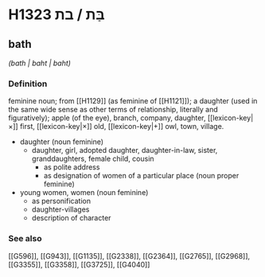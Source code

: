 # H1323 בַּת / בת

## bath

_(bath | baht | baht)_

### Definition

feminine noun; from [[H1129]] (as feminine of [[H1121]]); a daughter (used in the same wide sense as other terms of relationship, literally and figuratively); apple (of the eye), branch, company, daughter, [[lexicon-key|×]] first, [[lexicon-key|×]] old, [[lexicon-key|+]] owl, town, village.

- daughter (noun feminine)
    - daughter, girl, adopted daughter, daughter-in-law, sister, granddaughters, female child, cousin
        - as polite address
        - as designation of women of a particular place (noun proper feminine)
- young women, women (noun feminine)
    - as personification
    - daughter-villages
    - description of character
### See also

[[G596]], [[G943]], [[G1135]], [[G2338]], [[G2364]], [[G2765]], [[G2968]], [[G3355]], [[G3358]], [[G3725]], [[G4040]]

